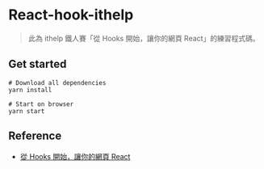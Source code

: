 # React-hook-ithelp

> 此為 ithelp 鐵人賽「從 Hooks 開始，讓你的網頁 React」的練習程式碼。

## Get started

```shell
# Download all dependencies
yarn install

# Start on browser
yarn start
```

## Reference

- [從 Hooks 開始，讓你的網頁 React](https://ithelp.ithome.com.tw/users/20103315/ironman/2668)
